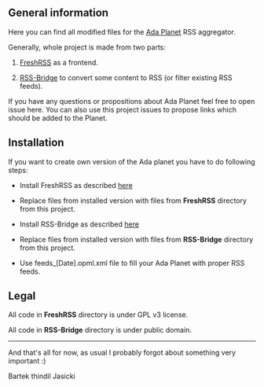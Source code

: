 ## General information

Here you can find all modified files for the [Ada
Planet](https://www.laeran.pl/adaplanet) RSS aggregator.

Generally, whole project is made from two parts:

1. [FreshRSS](https://freshrss.org/) as a frontend.

2. [RSS-Bridge](https://github.com/RSS-Bridge/rss-bridge) to convert some
   content to RSS (or filter existing RSS feeds).

If you have any questions or propositions about Ada Planet feel free to open
issue here. You can also use this project issues to propose links which should
be added to the Planet.

## Installation

If you want to create own version of the Ada planet you have to do following
steps:

* Install FreshRSS as described [here](https://freshrss.github.io/FreshRSS/en/admins/02_Installation.html)

* Replace files from installed version with files from **FreshRSS** directory from this project.

* Install RSS-Bridge as described [here](https://github.com/RSS-Bridge/rss-bridge/wiki/Installation)

* Replace files from installed version with files from **RSS-Bridge** directory
  from this project.

* Use feeds\_[Date].opml.xml file to fill your Ada Planet with proper RSS feeds.

## Legal

All code in **FreshRSS** directory is under GPL v3 license.

All code in **RSS-Bridge** directory is under public domain.

----

And that's all for now, as usual I probably forgot about something very
important :)

Bartek thindil Jasicki
